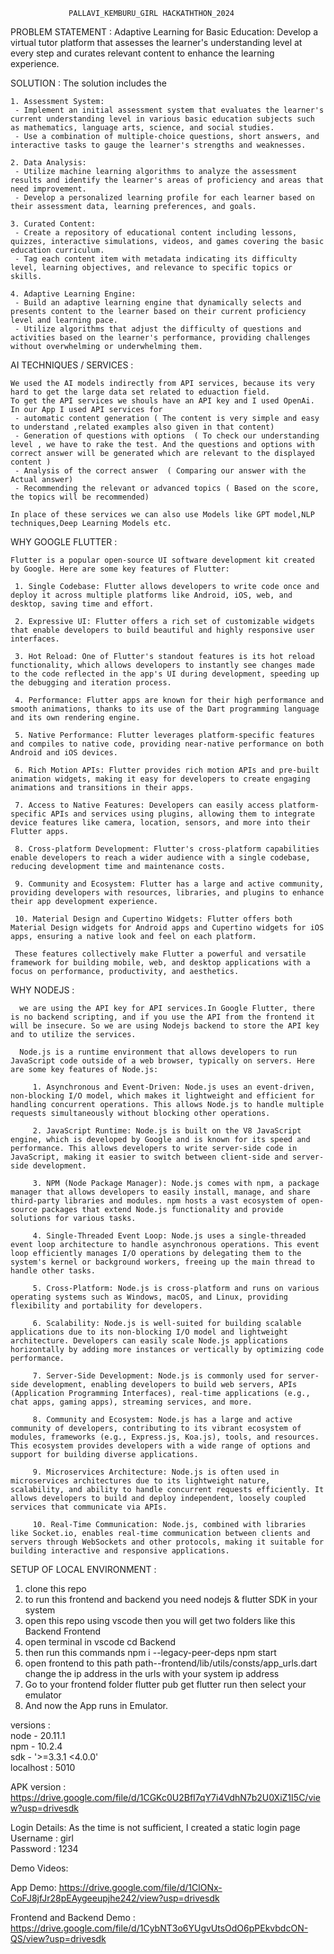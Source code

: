 
                 PALLAVI_KEMBURU_GIRL HACKATHTHON_2024  
  
     
  
  PROBLEM STATEMENT : 
      Adaptive Learning for Basic Education: Develop a virtual tutor platform that assesses the learner's understanding level at every step and curates relevant content to enhance the learning experience.   
     

                
      
  SOLUTION : The solution includes the   
      
    1. Assessment System:
     - Implement an initial assessment system that evaluates the learner's current understanding level in various basic education subjects such as mathematics, language arts, science, and social studies.
     - Use a combination of multiple-choice questions, short answers, and interactive tasks to gauge the learner's strengths and weaknesses.
  
    2. Data Analysis:
     - Utilize machine learning algorithms to analyze the assessment results and identify the learner's areas of proficiency and areas that need improvement.
     - Develop a personalized learning profile for each learner based on their assessment data, learning preferences, and goals.
  
    3. Curated Content:
     - Create a repository of educational content including lessons, quizzes, interactive simulations, videos, and games covering the basic education curriculum.
     - Tag each content item with metadata indicating its difficulty level, learning objectives, and relevance to specific topics or skills.
  
    4. Adaptive Learning Engine:
     - Build an adaptive learning engine that dynamically selects and presents content to the learner based on their current proficiency level and learning pace.
     - Utilize algorithms that adjust the difficulty of questions and activities based on the learner's performance, providing challenges without overwhelming or underwhelming them.   
     
      
   
   
 AI TECHNIQUES / SERVICES : 

    We used the AI models indirectly from API services, because its very hard to get the large data set related to eduaction field. 
    To get the API services we shouls have an API key and I used OpenAi.
    In our App I used API services for 
     - automatic content generation ( The content is very simple and easy to understand ,related examples also given in that content)
     - Generation of questions with options  ( To check our understanding level , we have to rake the test. And the questions and options with correct answer will be generated which are relevant to the displayed content )
     - Analysis of the correct answer  ( Comparing our answer with the Actual answer)
     - Recommending the relevant or advanced topics ( Based on the score, the topics will be recommended)
         
    In place of these services we can also use Models like GPT model,NLP techniques,Deep Learning Models etc.
   

   
         
 WHY GOOGLE FLUTTER :
 
    Flutter is a popular open-source UI software development kit created by Google. Here are some key features of Flutter:
   
     1. Single Codebase: Flutter allows developers to write code once and deploy it across multiple platforms like Android, iOS, web, and desktop, saving time and effort.
     
     2. Expressive UI: Flutter offers a rich set of customizable widgets that enable developers to build beautiful and highly responsive user interfaces.
     
     3. Hot Reload: One of Flutter's standout features is its hot reload functionality, which allows developers to instantly see changes made to the code reflected in the app's UI during development, speeding up the debugging and iteration process.
     
     4. Performance: Flutter apps are known for their high performance and smooth animations, thanks to its use of the Dart programming language and its own rendering engine.
     
     5. Native Performance: Flutter leverages platform-specific features and compiles to native code, providing near-native performance on both Android and iOS devices.
     
     6. Rich Motion APIs: Flutter provides rich motion APIs and pre-built animation widgets, making it easy for developers to create engaging animations and transitions in their apps.
     
     7. Access to Native Features: Developers can easily access platform-specific APIs and services using plugins, allowing them to integrate device features like camera, location, sensors, and more into their Flutter apps.
     
     8. Cross-platform Development: Flutter's cross-platform capabilities enable developers to reach a wider audience with a single codebase, reducing development time and maintenance costs.
     
     9. Community and Ecosystem: Flutter has a large and active community, providing developers with resources, libraries, and plugins to enhance their app development experience.
     
     10. Material Design and Cupertino Widgets: Flutter offers both Material Design widgets for Android apps and Cupertino widgets for iOS apps, ensuring a native look and feel on each platform.
     
     These features collectively make Flutter a powerful and versatile framework for building mobile, web, and desktop applications with a focus on performance, productivity, and aesthetics.


     

 WHY NODEJS :

      we are using the API key for API services.In Google Flutter, there is no backend scripting, and if you use the API from the frontend it will be insecure. So we are using Nodejs backend to store the API key and to utilize the services.
      
      Node.js is a runtime environment that allows developers to run JavaScript code outside of a web browser, typically on servers. Here are some key features of Node.js:
      
         1. Asynchronous and Event-Driven: Node.js uses an event-driven, non-blocking I/O model, which makes it lightweight and efficient for handling concurrent operations. This allows Node.js to handle multiple requests simultaneously without blocking other operations.
         
         2. JavaScript Runtime: Node.js is built on the V8 JavaScript engine, which is developed by Google and is known for its speed and performance. This allows developers to write server-side code in JavaScript, making it easier to switch between client-side and server-side development.
         
         3. NPM (Node Package Manager): Node.js comes with npm, a package manager that allows developers to easily install, manage, and share third-party libraries and modules. npm hosts a vast ecosystem of open-source packages that extend Node.js functionality and provide solutions for various tasks.
         
         4. Single-Threaded Event Loop: Node.js uses a single-threaded event loop architecture to handle asynchronous operations. This event loop efficiently manages I/O operations by delegating them to the system's kernel or background workers, freeing up the main thread to handle other tasks.
         
         5. Cross-Platform: Node.js is cross-platform and runs on various operating systems such as Windows, macOS, and Linux, providing flexibility and portability for developers.
         
         6. Scalability: Node.js is well-suited for building scalable applications due to its non-blocking I/O model and lightweight architecture. Developers can easily scale Node.js applications horizontally by adding more instances or vertically by optimizing code performance.
         
         7. Server-Side Development: Node.js is commonly used for server-side development, enabling developers to build web servers, APIs (Application Programming Interfaces), real-time applications (e.g., chat apps, gaming apps), streaming services, and more.
         
         8. Community and Ecosystem: Node.js has a large and active community of developers, contributing to its vibrant ecosystem of modules, frameworks (e.g., Express.js, Koa.js), tools, and resources. This ecosystem provides developers with a wide range of options and support for building diverse applications.
         
         9. Microservices Architecture: Node.js is often used in microservices architectures due to its lightweight nature, scalability, and ability to handle concurrent requests efficiently. It allows developers to build and deploy independent, loosely coupled services that communicate via APIs.
         
         10. Real-Time Communication: Node.js, combined with libraries like Socket.io, enables real-time communication between clients and servers through WebSockets and other protocols, making it suitable for building interactive and responsive applications.
      

            
    
  SETUP OF LOCAL ENVIRONMENT : 
  
  1. clone this repo
  2. to run this frontend and backend you need nodejs & flutter SDK in your system
  3. open this repo using vscode then you will get two folders
  	like this 
  		Backend
  		Frontend
  4. open terminal in vscode 
  	 cd Backend
  5. then run this commands
     npm i --legacy-peer-deps
  	 npm start
  6. open frontend to this path
  	 path--frontend/lib/utils/consts/app_urls.dart
  	 change the ip address in the urls with your system ip address
  7. Go to your frontend folder
  	 flutter pub get
  	 flutter run
  	 then select your emulator
  8. And now the App runs in Emulator.   
  
       
       
  versions :  
      node - 20.11.1  
      npm  - 10.2.4  
      sdk - '>=3.3.1 <4.0.0'  
  localhost : 5010  
    



  APK version :   https://drive.google.com/file/d/1CGKc0U2BfI7qY7i4VdhN7b2U0XiZ1I5C/view?usp=drivesdk   

       
  Login Details: As the time is not sufficient, I created a static login page  
       Username : girl  
       Password : 1234   

  

Demo Videos:   
 
   App Demo:    https://drive.google.com/file/d/1ClONx-CoFJ8jfJr28pEAygeeupjhe242/view?usp=drivesdk   
    
   Frontend and Backend Demo :   https://drive.google.com/file/d/1CybNT3o6YUgvUtsOdO6pPEkvbdcON-QS/view?usp=drivesdk

  

    
